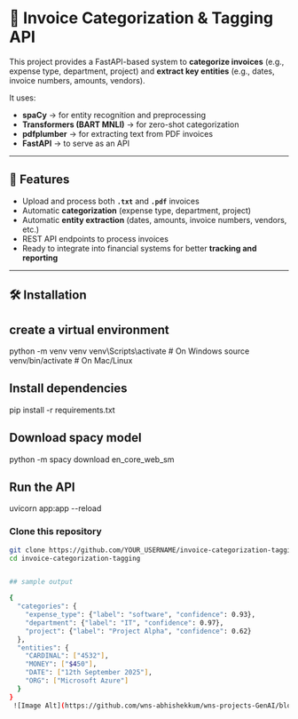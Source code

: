 # 🧾 Invoice Categorization & Tagging API

This project provides a FastAPI-based system to **categorize invoices** (e.g., expense type, department, project) and **extract key entities** (e.g., dates, invoice numbers, amounts, vendors).  

It uses:
- **spaCy** → for entity recognition and preprocessing  
- **Transformers (BART MNLI)** → for zero-shot categorization  
- **pdfplumber** → for extracting text from PDF invoices  
- **FastAPI** → to serve as an API  

---

## 🚀 Features
- Upload and process both **`.txt`** and **`.pdf`** invoices  
- Automatic **categorization** (expense type, department, project)  
- Automatic **entity extraction** (dates, amounts, invoice numbers, vendors, etc.)  
- REST API endpoints to process invoices  
- Ready to integrate into financial systems for better **tracking and reporting**  

---

## 🛠️ Installation

## create a virtual environment
python -m venv venv
venv\Scripts\activate   # On Windows
source venv/bin/activate # On Mac/Linux

## Install dependencies

pip install -r requirements.txt

## Download spacy model 
python -m spacy download en_core_web_sm


## Run the API

uvicorn app:app --reload


###  Clone this repository
```bash
git clone https://github.com/YOUR_USERNAME/invoice-categorization-tagging.git
cd invoice-categorization-tagging


## sample output

{
  "categories": {
    "expense_type": {"label": "software", "confidence": 0.93},
    "department": {"label": "IT", "confidence": 0.97},
    "project": {"label": "Project Alpha", "confidence": 0.62}
  },
  "entities": {
    "CARDINAL": ["4532"],
    "MONEY": ["$450"],
    "DATE": ["12th September 2025"],
    "ORG": ["Microsoft Azure"]
  }
}
 ![Image Alt](https://github.com/wns-abhishekkum/wns-projects-GenAI/blob/3add8f1413c12885cc8f9aef38474eb306fed8ca/Invoice%20Categorization%20and%20Tagging/Screenshot%20(43).png)




